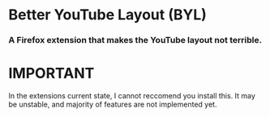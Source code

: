# Better YouTube Layout (BYL)
### A Firefox extension that makes the YouTube layout not terrible.

# IMPORTANT
In the extensions current state, I cannot reccomend you install this. It may be unstable, and majority of features are not implemented yet. 
